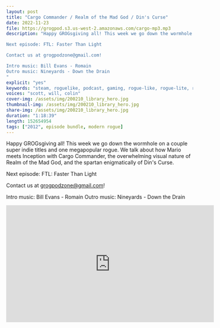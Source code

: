 ```yaml
---
layout: post
title: "Cargo Commander / Realm of the Mad God / Din's Curse"
date: 2022-11-23
file: https://grogpod.s3.us-west-2.amazonaws.com/cargo-mp3.mp3
description: "Happy GROGsgiving all! This week we go down the wormhole on a couple super indie titles and one megapopular rogue. We talk about how Mario meets Inception with Cargo Commander, the overwhelming visual nature of Realm of the Mad God, and the spartan enigmatically of Din's Curse.

Next episode: FTL: Faster Than Light

Contact us at grogpodzone@gmail.com!

Intro music: Bill Evans - Romain
Outro music: Nineyards - Down the Drain
"
explicit: "yes" 
keywords: "steam, roguelike, podcast, gaming, rogue-like, rogue-lite, roguelite"
voices: "scott, will, colin"
cover-img: /assets/img/200210_library_hero.jpg
thumbnail-img: /assets/img/200210_library_hero.jpg
share-img: /assets/img/200210_library_hero.jpg
duration: "1:18:39"
length: 152654954
tags: ["2012", episode bundle, modern rogue]
---
```



Happy GROGsgiving all! This week we go down the wormhole on a couple super indie titles and one megapopular rogue. We talk about how Mario meets Inception with Cargo Commander, the overwhelming visual nature of Realm of the Mad God, and the spartan enigmatically of Din's Curse.

Next episode: FTL: Faster Than Light

Contact us at grogpodzone@gmail.com!

Intro music: Bill Evans - Romain
Outro music: Nineyards - Down the Drain

<div class="embed-responsive embed-responsive-16by9">
<iframe width="560" height="315" src="https://www.youtube.com/embed/20jpLKWj4xc" title="YouTube video player" frameborder="0" allow="accelerometer; autoplay; clipboard-write; encrypted-media; gyroscope; picture-in-picture" allowfullscreen></iframe>
</div>





